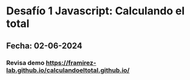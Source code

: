 # Desafío 1 Javascript: Calculando el total
## Fecha: 02-06-2024
### Revisa demo https://framirez-lab.github.io/calculandoeltotal.github.io/